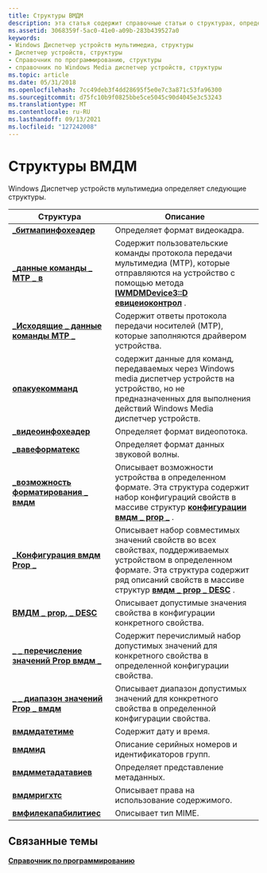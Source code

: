 ```yaml
---
title: Структуры ВМДМ
description: эта статья содержит справочные статьи о структурах, определенных Windows диспетчер устройств мультимедиа, таких как _BITMAPINFOHEADER и MTP_COMMAND_DATA_IN.
ms.assetid: 3068359f-5ac0-41e0-a09b-283b439527a0
keywords:
- Windows Диспетчер устройств мультимедиа, структуры
- Диспетчер устройств, структуры
- Справочник по программированию, структуры
- справочник по Windows Media диспетчер устройств, структуры
ms.topic: article
ms.date: 05/31/2018
ms.openlocfilehash: 7cc49deb3f4dd28695f5e0e7c3a871c53fa96300
ms.sourcegitcommit: d75fc10b9f0825bbe5ce5045c90d4045e3c53243
ms.translationtype: MT
ms.contentlocale: ru-RU
ms.lasthandoff: 09/13/2021
ms.locfileid: "127242008"
---
```

# <a name="wmdm-structures"></a>Структуры ВМДМ

Windows Диспетчер устройств мультимедиа определяет следующие структуры.



| Структура                                                   | Описание                                                                                                                                                                                                                                              |
|-------------------------------------------------------------|----------------------------------------------------------------------------------------------------------------------------------------------------------------------------------------------------------------------------------------------------------|
| [**\_битмапинфохеадер**](-bitmapinfoheader.md)             | Определяет формат видеокадра.                                                                                                                                                                                                                       |
| [**\_данные команды \_ MTP \_ в**](/windows/desktop/api/MtpExt/ns-mtpext-mtp_command_data_in)       | Содержит пользовательские команды протокола передачи мультимедиа (MTP), которые отправляются на устройство с помощью метода [**IWMDMDevice3::D евицеиоконтрол**](/windows/desktop/api/mswmdm/nf-mswmdm-iwmdmdevice3-deviceiocontrol) .                                                                           |
| [**\_Исходящие \_ данные команды MTP \_**](/windows/desktop/api/MtpExt/ns-mtpext-mtp_command_data_out)     | Содержит ответы протокола передачи носителей (MTP), которые заполняются драйвером устройства.                                                                                                                                                                  |
| [**опакуекомманд**](opaquecommand.md)                      | содержит данные для команд, передаваемых через Windows media диспетчер устройств на устройство, но не предназначенных для выполнения действий Windows Media диспетчер устройств.                                                                                       |
| [**\_видеоинфохеадер**](-videoinfoheader.md)               | Определяет формат видеопотока.                                                                                                                                                                                                                    |
| [**\_вавеформатекс**](-waveformatex.md)                     | Определяет формат данных звуковой волны.                                                                                                                                                                                                               |
| [**\_возможность форматирования \_ вмдм**](wmdm-format-capability.md)  | Описывает возможности устройства в определенном формате. Эта структура содержит набор конфигураций свойств в массиве структур [**конфигурации вмдм \_ prop \_**](wmdm-prop-config.md) .                                                       |
| [**\_Конфигурация вмдм Prop \_**](wmdm-prop-config.md)              | Описывает набор совместимых значений свойств во всех свойствах, поддерживаемых устройством в определенном формате. Эта структура содержит ряд описаний свойств в массиве структур [**вмдм \_ prop \_ DESC**](wmdm-prop-desc.md) . |
| [**ВМДМ \_ prop, \_ DESC**](wmdm-prop-desc.md)                  | Описывает допустимые значения свойства в конфигурации конкретного свойства.                                                                                                                                                                             |
| [**\_ \_ перечисление значений Prop вмдм \_**](wmdm-prop-values-enum.md)   | Содержит перечислимый набор допустимых значений для конкретного свойства в определенной конфигурации свойства.                                                                                                                                             |
| [**\_ \_ диапазон значений Prop \_ вмдм**](wmdm-prop-values-range.md) | Описывает диапазон допустимых значений для конкретного свойства в определенной конфигурации свойства.                                                                                                                                                        |
| [**вмдмдатетиме**](wmdmdatetime.md)                        | Содержит дату и время.                                                                                                                                                                                                                                |
| [**вмдмид**](wmdmid.md)                                    | Описание серийных номеров и идентификаторов групп.                                                                                                                                                                                                                  |
| [**вмдмметадатавиев**](wmdmmetadataview.md)                | Определяет представление метаданных.                                                                                                                                                                                                                               |
| [**вмдмригхтс**](wmdmrights.md)                            | Описывает права на использование содержимого.                                                                                                                                                                                                                            |
| [**вмфилекапабилитиес**](wmfilecapabilities.md)            | Описывает тип MIME.                                                                                                                                                                                                                                   |



 

## <a name="related-topics"></a>Связанные темы

<dl> <dt>

[**Справочник по программированию**](programming-reference.md)
</dt> </dl>

 

 




